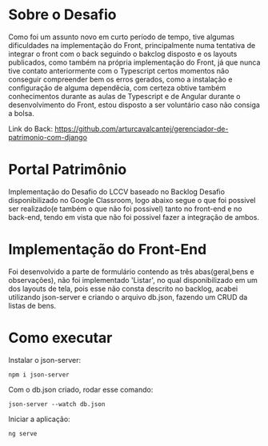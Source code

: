 # Sobre o Desafio 
Como foi um assunto novo em curto período de tempo, tive algumas dificuldades na implementação do Front, principalmente numa tentativa de integrar o front com o back seguindo o bakclog disposto e os layouts publicados, como também na própria implementação do Front, já que nunca tive contato anteriormente com o Typescript certos momentos não conseguir compreender bem os erros gerados, como a instalação e configuração de alguma dependêcia, com certeza obtive também conhecimentos durante as aulas de Typescript e de Angular durante o desenvolvimento do Front, estou disposto a ser voluntário caso não consiga a bolsa.

Link do Back: https://github.com/arturcavalcantej/gerenciador-de-patrimonio-com-django

# Portal Patrimônio
Implementação do Desafio do LCCV baseado no Backlog Desafio disponibilizado no Google Classroom, logo abaixo segue o que foi 
possivel ser realizado(e também o que não foi possivel) tanto no front-end e no back-end, tendo em vista que não foi possivel fazer a integração de ambos.

# Implementação do Front-End
Foi desenvolvido a parte de formulário contendo as três abas(geral,bens e observações), não foi implementado 'Listar', no qual disponibilizado em um dos layouts de tela, pois esse não consta descrito no backlog, acabei utilizando json-server e criando o arquivo db.json, fazendo um CRUD da listas de bens.
# Como executar
Instalar o json-server:
```
npm i json-server
```
Com o db.json criado, rodar esse comando:
```
json-server --watch db.json
```
Iniciar a aplicação:
```
ng serve
```
